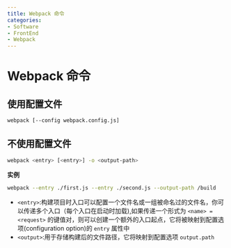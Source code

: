 ```yaml
---
title: Webpack 命令
categories:
- Software
- FrontEnd
- Webpack
---
```

# Webpack 命令

## 使用配置文件

```bash
webpack [--config webpack.config.js]
```

## 不使用配置文件

```sh
webpack <entry> [<entry>] -o <output-path>
```

**实例**

```sh
webpack --entry ./first.js --entry ./second.js --output-path /build
```

- `<entry>`:构建项目时入口可以配置一个文件名或一组被命名过的文件名，你可以传递多个入口（每个入口在启动时加载),如果传递一个形式为 `<name> = <request>` 的键值对，则可以创建一个额外的入口起点，它将被映射到配置选项(configuration option)的 `entry` 属性中
- `<output>`:用于存储构建后的文件路径，它将映射到配置选项 `output.path`